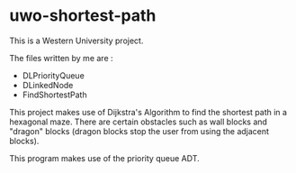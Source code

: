 # uwo-shortest-path

This is a Western University project.

The files written by me are :
- DLPriorityQueue
- DLinkedNode
- FindShortestPath

This project makes use of Dijkstra's Algorithm to find the shortest path in a hexagonal maze.
There are certain obstacles such as wall blocks and "dragon" blocks (dragon blocks stop the user from using the adjacent blocks).

This program makes use of the priority queue ADT.

